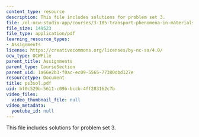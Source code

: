 ```yaml
---
content_type: resource
description: This file includes solutions for problem set 3.
file: /ol-ocw-studio-app/courses/3-185-transport-phenomena-in-materials-engineering-fall-2003/bf0c529b5611c09bbccb4ff283162c7b_ps3sol.pdf
file_size: 149523
file_type: application/pdf
learning_resource_types:
- Assignments
license: https://creativecommons.org/licenses/by-nc-sa/4.0/
ocw_type: OCWFile
parent_title: Assignments
parent_type: CourseSection
parent_uid: 1a66e2b3-f0ac-ec09-5565-77380dbd127e
resourcetype: Document
title: ps3sol.pdf
uid: bf0c529b-5611-c09b-bccb-4ff283162c7b
video_files:
  video_thumbnail_file: null
video_metadata:
  youtube_id: null
---
```

This file includes solutions for problem set 3.